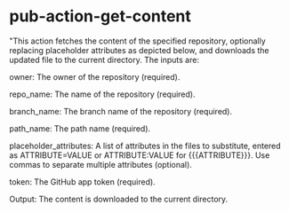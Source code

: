 # pub-action-get-content

"This action fetches the content of the specified repository, optionally replacing placeholder attributes as depicted below, and downloads the updated file to the current directory. The inputs are:

owner: The owner of the repository (required).

repo_name: The name of the repository (required).

branch_name: The branch name of the repository (required).

path_name: The path name (required).

placeholder_attributes: A list of attributes in the files to substitute, entered as ATTRIBUTE=VALUE or ATTRIBUTE:VALUE for {{{ATTRIBUTE}}}. Use commas to separate multiple attributes (optional).

token: The GitHub app token (required).

Output: The content is downloaded to the current directory.
